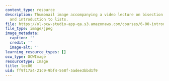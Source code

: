 ```yaml
---
content_type: resource
description: Thumbnail image accompanying a video lecture on bisection methods, Newton/Raphson,
  and introduction to lists.
file: https://ol-ocw-studio-app-qa.s3.amazonaws.com/courses/6-00-introduction-to-computer-science-and-programming-fall-2008/ff9f17a421c99bf4568f5adee3bbd1f9_lec06.jpg
file_type: image/jpeg
image_metadata:
  caption: ''
  credit: ''
  image-alt: ''
learning_resource_types: []
ocw_type: OCWImage
resourcetype: Image
title: lec06
uid: ff9f17a4-21c9-9bf4-568f-5adee3bbd1f9
---
```

